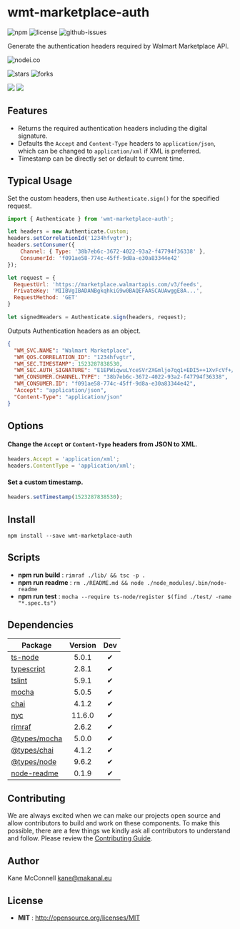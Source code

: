 # wmt-marketplace-auth

![npm](https://img.shields.io/npm/v/wmt-marketplace-auth.svg) ![license](https://img.shields.io/npm/l/wmt-marketplace-auth.svg) ![github-issues](https://img.shields.io/github/issues/makanaleu/wmt-marketplace-auth.svg)

Generate the authentication headers required by Walmart Marketplace API.

![nodei.co](https://nodei.co/npm/wmt-marketplace-auth.png?downloads=true&downloadRank=true&stars=true)

![stars](https://img.shields.io/github/stars/makanaleu/wmt-marketplace-auth.svg)
![forks](https://img.shields.io/github/forks/makanaleu/wmt-marketplace-auth.svg)

![](https://david-dm.org/makanaleu/wmt-marketplace-auth/status.svg)
![](https://david-dm.org/makanaleu/wmt-marketplace-auth/dev-status.svg)

## Features

- Returns the required authentication headers including the digital signature.
- Defaults the `Accept` and `Content-Type` headers to `application/json`, which can be changed to `application/xml` if XML is preferred.
- Timestamp can be directly set or default to current time.

## Typical Usage

Set the custom headers, then use `Authenticate.sign()` for the specified request.

```javascript
import { Authenticate } from 'wmt-marketplace-auth';

let headers = new Authenticate.Custom;
headers.setCorrelationId('1234hfvgtr');
headers.setConsumer({
    Channel: { Type: '38b7eb6c-3672-4022-93a2-f47794f36338' },
    ConsumerId: 'f091ae58-774c-45ff-9d8a-e30a83344e42'
});

let request = {
  RequestUrl: 'https://marketplace.walmartapis.com/v3/feeds',
  PrivateKey: 'MIIBVgIBADANBgkqhkiG9w0BAQEFAASCAUAwggE8A...',
  RequestMethod: 'GET'
}

let signedHeaders = Authenticate.sign(headers, request);
```

Outputs Authentication headers as an object.

```json
{
  "WM_SVC.NAME": "Walmart Marketplace",
  "WM_QOS.CORRELATION_ID": "1234hfvgtr",
  "WM_SEC.TIMESTAMP": 1523287838530,
  "WM_SEC.AUTH_SIGNATURE": "E1EPWiqwuLYceSVr2XGmljo7qq1+EDI5++1XvFcVf+/klas+mLMAJbDihfAwkjyDxi3WkJDdTCNfle0O+4V/9g==",
  "WM_CONSUMER.CHANNEL.TYPE": "38b7eb6c-3672-4022-93a2-f47794f36338",
  "WM_CONSUMER.ID": "f091ae58-774c-45ff-9d8a-e30a83344e42",
  "Accept": "application/json",
  "Content-Type": "application/json"
}
```

## Options

#### Change the `Accept` or `Content-Type` headers from JSON to XML.

```javascript
headers.Accept = 'application/xml';
headers.ContentType = 'application/xml';
```

#### Set a custom timestamp.

```javascript
headers.setTimestamp(1523287838530);
```

## Install

`npm install --save wmt-marketplace-auth`

## Scripts

 - **npm run build** : `rimraf ./lib/ && tsc -p .`
 - **npm run readme** : `rm ./README.md && node ./node_modules/.bin/node-readme`
 - **npm run test** : `mocha --require ts-node/register $(find ./test/ -name "*.spec.ts")`

## Dependencies

Package | Version | Dev
--- |:---:|:---:
[ts-node](https://www.npmjs.com/package/ts-node) | 5.0.1 | ✔
[typescript](https://www.npmjs.com/package/typescript) | 2.8.1 | ✔
[tslint](https://www.npmjs.com/package/tslint) | 5.9.1 | ✔
[mocha](https://www.npmjs.com/package/mocha) | 5.0.5 | ✔
[chai](https://www.npmjs.com/package/chai) | 4.1.2 | ✔
[nyc](https://www.npmjs.com/package/nyc) | 11.6.0 | ✔
[rimraf](https://www.npmjs.com/package/rimraf) | 2.6.2 | ✔
[@types/mocha](https://www.npmjs.com/package/@types/mocha) | 5.0.0 | ✔
[@types/chai](https://www.npmjs.com/package/@types/chai) | 4.1.2 | ✔
[@types/node](https://www.npmjs.com/package/@types/node) | 9.6.2 | ✔
[node-readme](https://www.npmjs.com/package/node-readme) | 0.1.9 | ✔


## Contributing

We are always excited when we can make our projects open source and allow contributors to build and work on these components. To make this possible, there are a few things we kindly ask all contributors to understand and follow. Please review the [Contributing Guide](https://www.makanal.eu/contributors/).

## Author

Kane McConnell <kane@makanal.eu>

## License

 - **MIT** : http://opensource.org/licenses/MIT

